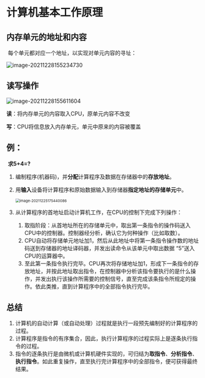 # 计算机基本工作原理

## 内存单元的地址和内容

​	每个单元都对应一个地址，以实现对单元内容的寻址：

![image-20211228155234730](https://cdn.jsdelivr.net/gh/letengzz/Two-C/img/PM/First/image-20211228155234730.png)

## 读写操作

![image-20211228155611604](https://cdn.jsdelivr.net/gh/letengzz/Two-C/img/PM/First/image-20211228155611604.png)

**读**：将内存单元的内容取入CPU，原单元内容不改变

**写**：CPU将信息放入内存单元，单元中原来的内容被覆盖

## 例：

​	**求5+4=?**

1. 编制程序(机器码)，并**分配**计算程序及数据在存储器中的**存放地址**。

2. 用**输入**设备将计算程序和原始数据输入到存储器**指定地址的存储单元**中。

   <img src="https://cdn.jsdelivr.net/gh/letengzz/Two-C/img/PM/First/image-20211225175440086.png" alt="image-20211225175440086" style="zoom:67%;" />

3. 从计算程序的首地址启动计算机工作，在CPU的控制下完成下列操作：

   1. 取指阶段：从首地址所在的存储单元中，取出第一条指令的操作码送入CPU中的控制器。控制器经分析，确认它为何种操作（比如取数）。
   2. CPU自动将存储单元地址加1，然后从此地址中将第一条指令操作数的地址码送到存储器的地址译码器，并发出读命令从该单元中取出数据 “5”送入CPU的运算器中。
   3. 至此第一条指令执行完毕。CPU再次将存储地址加1，形成下一条指令的存放地址，并按此地址取出指令，在控制器中分析该指令要执行的是什么操作，并发出执行该操作所需要的控制信号，直至完成该条指令所规定的操作。依此类推，直到计算程序中的全部指令执行完毕。

## 总结

1.  计算机的自动计算（或自动处理）过程就是执行一段预先编制好的计算程序的过程。
2.  计算程序是指令的有序集合，因此，执行计算程序的过程实际上是逐条执行指令的过程。
3. 指令的逐条执行是由微机或计算机硬件实现的，可归结为**取指令**、**分析指令**、**执行指令**。如此重复操作，直至执行完计算程序中的全部指令，便可获得最终结果。